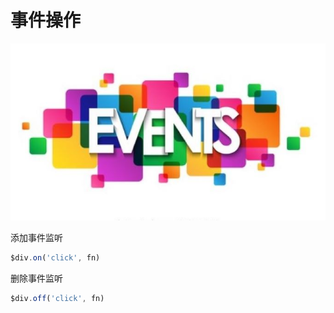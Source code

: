 # 事件操作

![event](../images/event.jpg)

添加事件监听

```javascript
$div.on('click', fn)
```

删除事件监听

```javascript
$div.off('click', fn)
```
